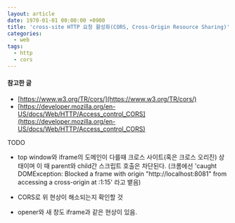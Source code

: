 ```yaml
---
layout: article
date: 1970-01-01 00:00:00 +0900
title: 'cross-site HTTP 요청 활성화(CORS, Cross-Origin Resource Sharing)'
categories:
  - web
tags:
  - http
  - cors
---
```


#### 참고한 글
- [https://www.w3.org/TR/cors/](https://www.w3.org/TR/cors/)
- [https://developer.mozilla.org/en-US/docs/Web/HTTP/Access_control_CORS](https://developer.mozilla.org/en-US/docs/Web/HTTP/Access_control_CORS)

TODO
- top window와 iframe의 도메인이 다를때 크로스 사이트(혹은 크로스 오리진) 상태이며 이 때 parent와 child간 스크립트 호출은 차단된다. (크롬에선 'caught DOMException: Blocked a frame with origin "http://localhost:8081" from accessing a cross-origin at <anonymous>:1:15' 라고 뱉음)

- CORS로 위 현상이 해소되는지 확인할 것

- opener와 새 창도 iframe과 같은 현상이 있음.
